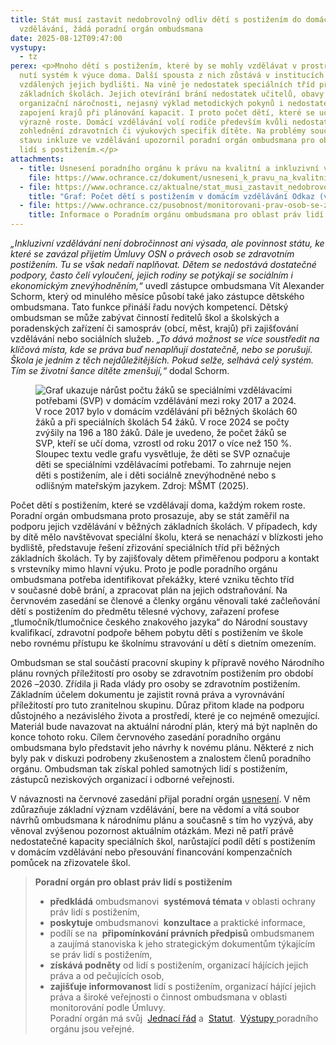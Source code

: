 ```yaml
---
title: Stát musí zastavit nedobrovolný odliv dětí s postižením do domácího
  vzdělávání, žádá poradní orgán ombudsmana
date: 2025-08-12T09:47:00
vystupy:
  - tz
perex: <p>Mnoho dětí s postižením, které by se mohly vzdělávat v prostředí škol,
  nutí systém k výuce doma. Další spousta z nich zůstává v institucích
  vzdálených jejich bydlišti. Na vině je nedostatek speciálních tříd při běžných
  základních školách. Jejich otevírání brání nedostatek učitelů, obavy z
  organizační náročnosti, nejasný výklad metodických pokynů i nedostatečné
  zapojení krajů při plánování kapacit. I proto počet dětí, které se učí doma,
  výrazně roste. Domácí vzdělávání volí rodiče především kvůli nedostatečnému
  zohlednění zdravotních či výukových specifik dítěte. Na problémy současného
  stavu inkluze ve vzdělávání upozornil poradní orgán ombudsmana pro oblast práv
  lidí s postižením.</p>
attachments:
  - title: Usnesení poradního orgánu k právu na kvalitní a inkluzivní vzdělávání
    file: https://www.ochrance.cz/dokument/usneseni_k_pravu_na_kvalitni_a_inkluzivni_vzdelavani/usneseni_ke_vzdelavani.pdf
  - file: https://www.ochrance.cz/aktualne/stat_musi_zastavit_nedobrovolny_odliv_deti_s_postizenim_do_domaciho_vzdelavani_zada_poradni_organ_ombudsmana/graf.png
    title: "Graf: Počet dětí s postižením v domácím vzdělávání Odkaz (volitelný)"
  - file: https://www.ochrance.cz/pusobnost/monitorovani-prav-osob-se-zdravotnim-postizenim/
    title: Informace o Poradním orgánu ombudsmana pro oblast práv lidí s postižením
---
```

<p>
<i>„Inkluzivní vzdělávání není dobročinnost ani výsada, ale povinnost státu, ke které se zavázal přijetím Úmluvy OSN&nbsp;o právech osob se zdravotním postižením. Tu se však nedaří naplňovat. Dětem se nedostává dostatečné podpory, často čelí vyloučení, jejich rodiny se potýkají se sociálním i ekonomickým znevýhodněním,“</i> uvedl zástupce ombudsmana Vít Alexander Schorm, který od minulého měsíce působí také jako zástupce dětského ombudsmana. Tato funkce přináší řadu nových kompetencí. Dětský ombudsman se může zabývat činností ředitelů škol a školských a poradenských zařízení či samospráv (obcí, měst, krajů) při zajišťování vzdělávání nebo sociálních služeb. 
<i>„To dává možnost se více soustředit na klíčová místa, kde se práva buď nenaplňují dostatečně, nebo se porušují. Škola je jedním z těch nejdůležitějších. Pokud selže, selhává celý systém. Tím se životní šance dítěte zmenšují,“</i> dodal Schorm.</p>
<figure class="image">
<img src="https://www.ochrance.cz/aktualne/stat_musi_zastavit_nedobrovolny_odliv_deti_s_postizenim_do_domaciho_vzdelavani_zada_poradni_organ_ombudsmana/graf.png" alt="Graf ukazuje nárůst počtu žáků se speciálními vzdělávacími potřebami (SVP) v domácím vzdělávání mezi roky 2017 a 2024. V roce 2017 bylo v domácím vzdělávání při běžných školách 60 žáků a při speciálních školách 54 žáků. V roce 2024 se počty zvýšily na 196 a 180 žáků. Dále je uvedeno, že počet žáků se SVP, kteří se učí doma, vzrostl od roku 2017 o více než 150 %. Sloupec textu vedle grafu vysvětluje, že děti se SVP označuje děti se speciálními vzdělávacími potřebami. To zahrnuje nejen děti s postižením, ale i děti sociálně znevýhodněné nebo s odlišným mateřským jazykem. Zdroj: MŠMT (2025)."></figure>
<p>Počet dětí s&nbsp;postižením, které se vzdělávají doma, každým rokem roste. Poradní orgán ombudsmana proto prosazuje, aby se stát zaměřil na podporu jejich vzdělávání v&nbsp;běžných základních školách. V&nbsp;případech, kdy by dítě mělo navštěvovat speciální školu, která se nenachází v&nbsp;blízkosti jeho bydliště, představuje řešení zřizování speciálních tříd při běžných základních školách. Ty by zajišťovaly dětem přiměřenou podporu a kontakt s vrstevníky mimo hlavní výuku. Proto je podle poradního orgánu ombudsmana potřeba identifikovat překážky, které vzniku těchto tříd v&nbsp;současné době brání, a zpracovat plán na jejich odstraňování. Na červnovém zasedání se členové a členky orgánu věnovali také začleňování dětí s&nbsp;postižením do předmětu tělesné výchovy, zařazení profese „tlumočník/tlumočnice českého znakového jazyka“ do Národní soustavy kvalifikací, zdravotní podpoře během pobytu dětí s&nbsp;postižením ve škole nebo rovnému přístupu ke školnímu stravování u dětí s dietním omezením.</p>
<p>Ombudsman se stal součástí pracovní skupiny k&nbsp;přípravě nového Národního plánu rovných příležitostí pro osoby se zdravotním postižením pro období 2026
<i>–</i>2030. Zřídila ji Rada vlády pro osoby se zdravotním postižením. Základním účelem dokumentu je zajistit rovná práva a vyrovnávání příležitostí pro tuto zranitelnou skupinu. Důraz přitom klade na podporu důstojného a nezávislého života a prostředí, které je co nejméně omezující. Materiál bude navazovat na aktuální národní plán, který má být naplněn do konce tohoto roku. Cílem červnového zasedání poradního orgánu ombudsmana bylo představit jeho návrhy k&nbsp;novému plánu. Některé z&nbsp;nich byly pak v&nbsp;diskuzi podrobeny zkušenostem a znalostem členů poradního orgánu. Ombudsman tak získal pohled samotných lidí s&nbsp;postižením, zástupců neziskových organizací i odborné veřejnosti.&nbsp;</p>
<p>V&nbsp;návaznosti na červnové zasedání přijal poradní orgán 
<a href="https://www.ochrance.cz/dokument/usneseni_k_pravu_na_kvalitni_a_inkluzivni_vzdelavani/usneseni_ke_vzdelavani.pdf">usnesení</a>. V&nbsp;něm zdůrazňuje základní význam vzdělávání, bere na vědomí a vítá soubor návrhů ombudsmana k&nbsp;národnímu plánu a současně s&nbsp;tím ho vyzývá, aby věnoval zvýšenou pozornost aktuálním otázkám. Mezi ně patří právě nedostatečné kapacity speciálních škol, narůstající podíl dětí s&nbsp;postižením v&nbsp;domácím vzdělávání nebo přesouvání financování kompenzačních pomůcek na zřizovatele škol.</p>
<blockquote>
<p>
<strong>Poradní orgán pro oblast práv lidí s postižením</strong></p>
<ul>
<li>
<strong>předkládá</strong>&nbsp;ombudsmanovi&nbsp;
<strong>systémová témata</strong>&nbsp;v&nbsp;oblasti ochrany práv lidí s&nbsp;postižením,</li>
<li>
<strong>poskytuje</strong>&nbsp;ombudsmanovi&nbsp;
<strong>konzultace</strong>&nbsp;a&nbsp;praktické informace,</li>
<li>podílí se&nbsp;na&nbsp;
<strong>připomínkování právních předpisů</strong>&nbsp;ombudsmanem a&nbsp;zaujímá stanoviska k&nbsp;jeho&nbsp;strategickým dokumentům týkajícím se&nbsp;práv lidí s&nbsp;postižením,</li>
<li>
<strong>získává podněty</strong>&nbsp;od&nbsp;lidí s&nbsp;postižením, organizací hájících jejich práva a&nbsp;od&nbsp;pečujících osob,</li>
<li>
<strong>zajišťuje informovanost</strong>&nbsp;lidí s&nbsp;postižením, organizací hájící jejich práva a&nbsp;široké veřejnosti o&nbsp;činnost ombudsmana v&nbsp;oblasti monitorování podle Úmluvy.
<br>Poradní orgán má&nbsp;svůj&nbsp;
<a href="https://www.ochrance.cz/media/jednaci_rad_poradniho_organu.doc">Jednací řád</a>&nbsp;a&nbsp;
<a href="https://www.ochrance.cz/media/statut_poradniho_organu.docx">Statut</a>.&nbsp;
<a href="https://www.ochrance.cz/vystupy/poradni-organ-crpd/">Výstupy&nbsp;</a>poradního orgánu jsou veřejné.</li></ul></blockquote>
